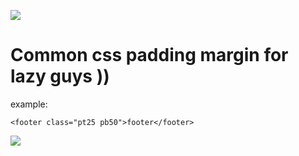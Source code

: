![](http://www.wpclipart.com/cartoon/animals/cow/cow_2/Cow_cartoon_04.png)

# Common css padding margin for lazy guys )) 

example:
``` 
<footer class="pt25 pb50">footer</footer>
```

![](http://pixs.ru/showimage/mazgibyGoo_4865130_24795739.jpg)
